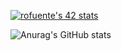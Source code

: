 <a href="https://github.com/JaeSeoKim/badge42"><img src="https://badge42.vercel.app/api/v2/cle8jmjoa00540flbbmywe2h9/stats?cursusId=21&coalitionId=64" alt="rofuente's 42 stats" /></a>

![Anurag's GitHub stats](https://github-readme-stats.vercel.app/api?username=ken0by&show_icons=true&theme=transparent)
